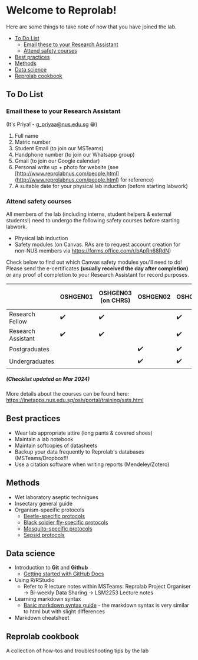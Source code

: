 Welcome to Reprolab!
================

Here are some things to take note of now that you have joined the lab.

-   [To Do List](#To-Do-List)
    -   [Email these to your Research Assistant](#Email-these-to-your-Research-Assistant)
    -   [Attend safety courses](#Attend-safety-courses)
-   [Best practices](#Best-practices)
-   [Methods](#Methods)
-   [Data science](#Data-science)
-   [Reprolab cookbook](#Reprolab-cookbook)


To Do List
---------------


### Email these to your Research Assistant ###
(It's Priya! - g_priyaa@nus.edu.sg :grin:) 

1. Full name 
2. Matric number 
3. Student Email (to join our MSTeams)
4. Handphone number (to join our Whatsapp group)
5. Gmail (to join our Google calendar) 
6. Personal write up + photo for website (see [http://www.reprolabnus.com/people.html](http://www.reprolabnus.com/people.html) for reference)
7. A suitable date for your physical lab induction (before starting labwork)


### Attend safety courses ###

All members of the lab (including interns, student helpers & external students!) need to undergo the following safety courses before starting labwork. 

- Physical lab induction
- Safety modules (on Canvas. RAs are to request account creation for non-NUS members via https://forms.office.com/r/bApRn68RdN)

Check below to find out which Canvas safety modules you'll need to do! Please send the e-certificates **(usually received the day after completion)** or any proof of completion to your Research Assistant for record purposes. 

|                  |OSHGEN01|OSHGEN03 (on CHRS)|OSHGEN02|OSHCHM01|OSHBIO07|FOSSAFETY001|OSHGEN08|OSHGEN06|OSHBIO05|OSHCHM05|OSHCHM04|OSHFS01 (on CHRS)|OSHBIO004|
|------------------|--------|--------|--------|--------|--------|-------|--------|--------|--------|--------|--------|--------|--------|
|Research Fellow   |:heavy_check_mark:|:heavy_check_mark:|        |:heavy_check_mark:|:heavy_check_mark:|:heavy_check_mark:|(if needed)|:heavy_check_mark:|:heavy_check_mark:|:heavy_check_mark:|:heavy_check_mark:|:heavy_check_mark:|:heavy_check_mark:| 
|Research Assistant|:heavy_check_mark:|:heavy_check_mark:|        |:heavy_check_mark:|:heavy_check_mark:|:heavy_check_mark:|(if needed) |:heavy_check_mark:|:heavy_check_mark:|:heavy_check_mark:|:heavy_check_mark:|:heavy_check_mark:|:heavy_check_mark:|  
|Postgraduates     |        |        |:heavy_check_mark:|:heavy_check_mark:|:heavy_check_mark:|:heavy_check_mark:|:heavy_check_mark:|:heavy_check_mark:|:heavy_check_mark:|:heavy_check_mark:|        |        |:heavy_check_mark:| 
|Undergraduates    |        |        |:heavy_check_mark:|:heavy_check_mark:|:heavy_check_mark:|:heavy_check_mark:|:heavy_check_mark:|:heavy_check_mark:|        |        |        |        |:heavy_check_mark:| 
 ##### (Checklist updated on Mar 2024) ####

More details about the courses can be found here:  https://inetapps.nus.edu.sg/osh/portal/training/ssts.html 

Best practices
----------------
- Wear lab appropriate attire (long pants & covered shoes)
- Maintain a lab notebook
- Maintain softcopies of datasheets
- Backup your data frequently to Reprolab's databases (MSTeams/Dropbox!!!
- Use a citation software when writing reports (Mendeley/Zotero)

Methods
----------
- Wet laboratory aseptic techniques
- Insectary general guide
- Organism-specific protocols
  - [Beetle-specific protocols](https://github.com/ReproLab/_lab_readme/blob/master/Beetle.md)
  - [Black soldier fly-specific protocols](https://github.com/nicholaslws/BSF-projects/blob/master/SOP/SOP.md)
  - [Mosquito-specific protocols](https://github.com/ReproLab/_lab_readme/blob/master/mosquito.md)
  - [Sepsid protocols](https://github.com/ReproLab/_lab_readme/blob/master/Sepsid.md)


Data science
------------
- Introduction to **Git** and **Github**
  - [Getting started with GitHub Docs](https://docs.github.com/en/free-pro-team@latest/github/getting-started-with-github/set-up-git#next-steps-authenticating-with-github-from-git)
- Using R/RStudio
  - Refer to R lecture notes within MSTeams: Reprolab Project Organiser &#8594; Bi-weekly Data Sharing &#8594; LSM2253 Lecture notes
- Learning markdown syntax
  - [Basic markdown syntax guide](https://www.markdownguide.org/basic-syntax/) - the markdown syntax is very similar to html but with slight differences
- Markdown cheatsheet

Reprolab cookbook
----------------------
A collection of how-tos and troubleshooting tips by the lab
